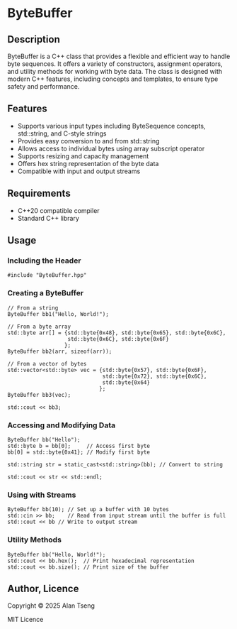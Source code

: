# ByteBuffer

## Description

ByteBuffer is a C++ class that provides a flexible and efficient way to handle byte sequences. It offers a variety of constructors, assignment operators, and utility methods for working with byte data. The class is designed with modern C++ features, including concepts and templates, to ensure type safety and performance.

## Features

- Supports various input types including ByteSequence concepts, std::string, and C-style strings
- Provides easy conversion to and from std::string
- Allows access to individual bytes using array subscript operator
- Supports resizing and capacity management
- Offers hex string representation of the byte data
- Compatible with input and output streams

## Requirements

- C++20 compatible compiler
- Standard C++ library

## Usage

### Including the Header

```
#include "ByteBuffer.hpp"
```

### Creating a ByteBuffer

```
// From a string
ByteBuffer bb1("Hello, World!");

// From a byte array
std::byte arr[] = {std::byte{0x48}, std::byte{0x65}, std::byte{0x6C},
                   std::byte{0x6C}, std::byte{0x6F}
                  };
ByteBuffer bb2(arr, sizeof(arr));

// From a vector of bytes
std::vector<std::byte> vec = {std::byte{0x57}, std::byte{0x6F},
                              std::byte{0x72}, std::byte{0x6C},
                              std::byte{0x64}
                             };
ByteBuffer bb3(vec);

std::cout << bb3;
```

### Accessing and Modifying Data

```
ByteBuffer bb("Hello");
std::byte b = bb[0];     // Access first byte
bb[0] = std::byte{0x41}; // Modify first byte

std::string str = static_cast<std::string>(bb); // Convert to string

std::cout << str << std::endl;
```

### Using with Streams

```
ByteBuffer bb(10); // Set up a buffer with 10 bytes
std::cin >> bb;    // Read from input stream until the buffer is full
std::cout << bb // Write to output stream
```

### Utility Methods

```
ByteBuffer bb("Hello, World!");
std::cout << bb.hex();  // Print hexadecimal representation
std::cout << bb.size(); // Print size of the buffer
```

## Author, Licence

Copyright :copyright: 2025 Alan Tseng

MIT Licence
